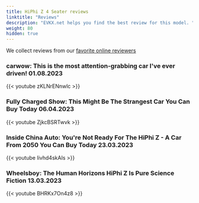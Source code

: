 ```yaml
---
title: HiPhi Z 4 Seater reviews
linktitle: "Reviews"
description: "EVKX.net helps you find the best review for this model. "
weight: 80
hidden: true
---
```

<object class="img-fluid" type="image/svg+xml" data="../modelnavigation.svg"></object>
We collect reviews from our [favorite online reviewers](/guides/evreviewers/)

### carwow: This is the most attention-grabbing car I've ever driven! 01.08.2023

{{< youtube zKLNrENnwlc >}}

### Fully Charged Show: This Might Be The Strangest Car You Can Buy Today 06.04.2023

{{< youtube ZjkcBSRTwvk >}}

### Inside China Auto: You're Not Ready For The HiPhi Z - A Car From 2050 You Can Buy Today 23.03.2023

{{< youtube Iivhd4skAIs >}}

### Wheelsboy: The Human Horizons HiPhi Z Is Pure Science Fiction 13.03.2023

{{< youtube BHRKx7On4z8 >}}

